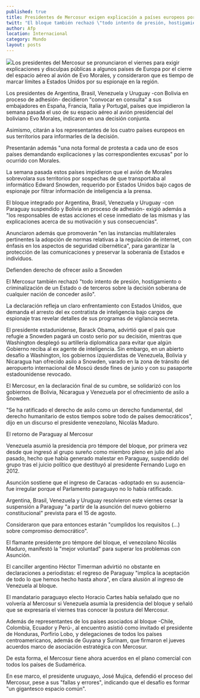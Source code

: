 ```yaml
---
published: true
title: Presidentes de Mercosur exigen explicación a países europeos por caso Morales
twitt: "El bloque también rechazó \"todo intento de presión, hostigamiento o criminalización de un Estado o de terceros sobre la decisión soberana de cualquier nación de conceder asilo\"."
author: Afp
location: Internacional
category: Mundo
layout: posts
---
```


![](http://i.imgur.com/glPxbgAm.jpg)Los presidentes del Mercosur se pronunciaron el viernes para exigir explicaciones y disculpas públicas a algunos países de Europa por el cierre del espacio aéreo al avión de Evo Morales, y consideraron que es tiempo de marcar límites a Estados Unidos por su espionaje en la región.

Los presidentes de Argentina, Brasil, Venezuela y Uruguay -con Bolivia en proceso de adhesión- decidieron "convocar en consulta" a sus embajadores en España, Francia, Italia y Portugal, países que impidieron la semana pasada el uso de su espacio aéreo al avión presidencial del boliviano Evo Morales, indicaron en una decisión conjunta.

Asimismo, citarán a los representantes de los cuatro países europeos en sus territorios para informarles de la decisión.

Presentarán además "una nota formal de protesta a cada uno de esos países demandando explicaciones y las correspondientes excusas" por lo ocurrido con Morales.

La semana pasada estos países impidieron que el avión de Morales sobrevolara sus territorios por sospechas de que transportaba al informático Edward Snowden, requerido por Estados Unidos bajo cagos de espionaje por filtrar información de inteligencia a la prensa.

El bloque integrado por Argentina, Brasil, Venezuela y Uruguay -con Paraguay suspendido y Bolivia en proceso de adhesión- exigió además a "los responsables de estas acciones el cese inmediato de las mismas y las explicaciones acerca de su motivación y sus consecuencias".

Anunciaron además que promoverán "en las instancias multilaterales pertinentes la adopción de normas relativas a la regulación de internet, con énfasis en los aspectos de seguridad cibernética", para garantizar la protección de las comunicaciones y preservar la soberanía de Estados e individuos.

 Defienden derecho de ofrecer asilo a Snowden

 El Mercosur también rechazó "todo intento de presión, hostigamiento o criminalización de un Estado o de terceros sobre la decisión soberana de cualquier nación de conceder asilo".

La declaración refleja un claro enfrentamiento con Estados Unidos, que demanda el arresto del ex contratista de inteligencia bajo cargos de espionaje tras revelar detalles de sus programas de vigilancia secreta.

El presidente estadunidense, Barack Obama, advirtió que el país que refugie a Snowden pagará un costo serio por su decisión, mientras que Washington desplegó su artillería diplomática para evitar que algún Gobierno reciba al ex agente de inteligencia. Sin embargo, en un abierto desafío a Washington, los gobiernos izquierdistas de Venezuela, Bolivia y Nicaragua han ofrecido asilo a Snowden, varado en la zona de tránsito del aeropuerto internacional de Moscú desde fines de junio y con su pasaporte estadounidense revocado.

El Mercosur, en la declaración final de su cumbre, se solidarizó con los gobiernos de Bolivia, Nicaragua y Venezuela por el ofrecimiento de asilo a Snowden.

"Se ha ratificado el derecho de asilo como un derecho fundamental, del derecho humanitario de estos tiempos sobre todo de países democráticos", dijo en un discurso el presidente venezolano, Nicolás Maduro.

El retorno de Paraguay al Mercosur

Venezuela asumió la presidencia pro témpore del bloque, por primera vez desde que ingresó al grupo sureño como miembro pleno en julio del año pasado, hecho que había generado malestar en Paraguay, suspendido del grupo tras el juicio político que destituyó al presidente Fernando Lugo en 2012.

Asunción sostiene que el ingreso de Caracas -adoptado en su ausencia- fue irregular porque el Parlamento paraguayo no lo había ratificado.

Argentina, Brasil, Venezuela y Uruguay resolvieron este viernes cesar la suspensión a Paraguay "a partir de la asunción del nuevo gobierno constitucional" prevista para el 15 de agosto.

Consideraron que para entonces estarán "cumplidos los requisitos (...) sobre compromiso democrático".

El flamante presidente pro témpore del bloque, el venezolano Nicolás Maduro, manifestó la "mejor voluntad" para superar los problemas con Asunción.

El canciller argentino Héctor Timerman advirtió no obstante en declaraciones a periodistas: el regreso de Paraguay "implica la aceptación de todo lo que hemos hecho hasta ahora", en clara alusión al ingreso de Venezuela al bloque.

El mandatario paraguayo electo Horacio Cartes había señalado que no volvería al Mercosur si Venezuela asumía la presidencia del bloque y señaló que se expresaría el viernes tras conocer la postura del Mercosur.

Además de representantes de los países asociados al bloque -Chile, Colombia, Ecuador y Perú-, al encuentro asistió como invitado el presidente de Honduras, Porfirio Lobo, y delegaciones de todos los países centroamericanos, además de Guyana y Surinam, que firmaron el jueves acuerdos marco de asociación estratégica con Mercosur.

De esta forma, el Mercosur tiene ahora acuerdos en el plano comercial con todos los países de Sudamérica.

En ese marco, el presidente uruguayo, José Mujica, defendió el proceso del Mercosur, pese a sus "fallas y errores", indicando que el desafío es formar "un gigantesco espacio común".
